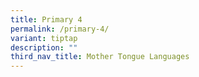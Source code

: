 ```yaml
---
title: Primary 4
permalink: /primary-4/
variant: tiptap
description: ""
third_nav_title: Mother Tongue Languages
---
```

